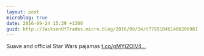 ```yaml
---
layout: post
microblog: true
date: 2016-09-24 15:39 +1300
guid: http://JacksonOfTrades.micro.blog/2016/09/24/t779510461486206981.html
---
```

Suave and official Star Wars pajamas [t.co/gMYj2OiV4...](https://t.co/gMYj2OiV49)
